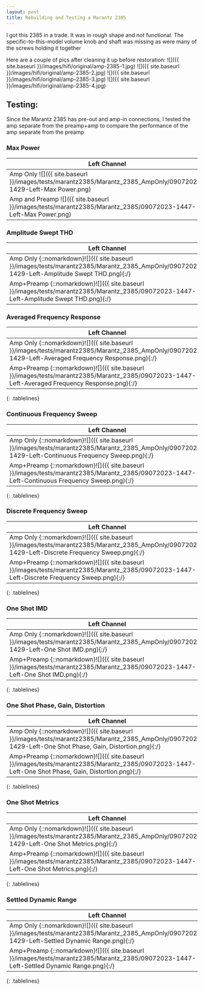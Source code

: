 ```yaml
---
layout: post
title: Rebuilding and Testing a Marantz 2385
---
```

<style>
.tablelines table, .tablelines td, .tablelines th {
        border: 1px solid black;
        }
</style>

I got this 2385 in a trade. It was in rough shape and not functional. The specific-to-this-model volume knob and shaft was missing as were many of the screws holding it together

Here are a couple of pics after cleaning it up before restoration:
![]({{ site.baseurl }}/images/hifi/original/amp-2385-1.jpg)
![]({{ site.baseurl }}/images/hifi/original/amp-2385-2.jpg)
![]({{ site.baseurl }}/images/hifi/original/amp-2385-3.jpg)
![]({{ site.baseurl }}/images/hifi/original/amp-2385-4.jpg)

## Testing:
Since the Marantz 2385 has pre-out and amp-in connections, I tested the amp separate from the preamp+amp to compare the performance of the amp separate from the preamp

### Max Power
| Left Channel | Right Channel |
| ---- | ---- |
| Amp Only ![]({{ site.baseurl }}/images/tests/marantz2385/Marantz_2385_AmpOnly/09072023-1429-Left-Max Power.png) | Amp Only ![]({{ site.baseurl }}/images/tests/marantz2385/Marantz_2385_AmpOnly/09072023-1429-Right-Max Power.png) |
| Amp and Preamp ![]({{ site.baseurl }}/images/tests/marantz2385/Marantz_2385/09072023-1447-Left-Max Power.png) | Amp and Preamp ![]({{ site.baseurl }}/images/tests/marantz2385/Marantz_2385/09072023-1447-Right-Max Power.png) |


### Amplitude Swept THD
| Left Channel | Right Channel |
| ---- | ---- |
| Amp Only {::nomarkdown}![]({{ site.baseurl }}/images/tests/marantz2385/Marantz_2385_AmpOnly/09072023-1429-Left-Amplitude Swept THD.png){:/} | Amp Only {::nomarkdown}![]({{ site.baseurl }}/images/tests/marantz2385/Marantz_2385_AmpOnly/09072023-1429-Right-Amplitude Swept THD.png){:/} |
| Amp+Preamp {::nomarkdown}![]({{ site.baseurl }}/images/tests/marantz2385/Marantz_2385/09072023-1447-Left-Amplitude Swept THD.png){:/} | Amp+Preamp {::nomarkdown}![]({{ site.baseurl }}/images/tests/marantz2385/Marantz_2385/09072023-1447-Right-Amplitude Swept THD.png){:/} |


### Averaged Frequency Response
| Left Channel | Right Channel |
| ---- | ---- |
| Amp Only {::nomarkdown}![]({{ site.baseurl }}/images/tests/marantz2385/Marantz_2385_AmpOnly/09072023-1429-Left-Averaged Frequency Response.png){:/} | Amp Only {::nomarkdown}![]({{ site.baseurl }}/images/tests/marantz2385/Marantz_2385_AmpOnly/09072023-1429-Right-Averaged Frequency Response.png){:/} |
| Amp+Preamp {::nomarkdown}![]({{ site.baseurl }}/images/tests/marantz2385/Marantz_2385/09072023-1447-Left-Averaged Frequency Response.png){:/} | Amp+Preamp {::nomarkdown}![]({{ site.baseurl }}/images/tests/marantz2385/Marantz_2385/09072023-1447-Right-Averaged Frequency Response.png){:/} |
{: .tablelines}

### Continuous Frequency Sweep
| Left Channel | Right Channel |
| ---- | ---- |
| Amp Only {::nomarkdown}![]({{ site.baseurl }}/images/tests/marantz2385/Marantz_2385_AmpOnly/09072023-1429-Left-Continuous Frequency Sweep.png){:/} | Amp Only {::nomarkdown}![]({{ site.baseurl }}/images/tests/marantz2385/Marantz_2385_AmpOnly/09072023-1429-Right-Continuous Frequency Sweep.png){:/} |
| Amp+Preamp {::nomarkdown}![]({{ site.baseurl }}/images/tests/marantz2385/Marantz_2385/09072023-1447-Left-Continuous Frequency Sweep.png){:/} | Amp+Preamp {::nomarkdown}![]({{ site.baseurl }}/images/tests/marantz2385/Marantz_2385/09072023-1447-Right-Continuous Frequency Sweep.png){:/} |
{: .tablelines}

### Discrete Frequency Sweep
| Left Channel | Right Channel |
| ---- | ---- |
| Amp Only {::nomarkdown}![]({{ site.baseurl }}/images/tests/marantz2385/Marantz_2385_AmpOnly/09072023-1429-Left-Discrete Frequency Sweep.png){:/} | Amp Only {::nomarkdown}![]({{ site.baseurl }}/images/tests/marantz2385/Marantz_2385_AmpOnly/09072023-1429-Right-Discrete Frequency Sweep.png){:/} |
| Amp+Preamp {::nomarkdown}![]({{ site.baseurl }}/images/tests/marantz2385/Marantz_2385/09072023-1447-Left-Discrete Frequency Sweep.png){:/} | Amp+Preamp {::nomarkdown}![]({{ site.baseurl }}/images/tests/marantz2385/Marantz_2385/09072023-1447-Right-Discrete Frequency Sweep.png){:/} |
{: .tablelines}

### One Shot IMD
| Left Channel | Right Channel |
| ---- | ---- |
| Amp Only {::nomarkdown}![]({{ site.baseurl }}/images/tests/marantz2385/Marantz_2385_AmpOnly/09072023-1429-Left-One Shot IMD.png){:/} | Amp Only {::nomarkdown}![]({{ site.baseurl }}/images/tests/marantz2385/Marantz_2385_AmpOnly/09072023-1429-Right-One Shot IMD.png){:/} |
| Amp+Preamp {::nomarkdown}![]({{ site.baseurl }}/images/tests/marantz2385/Marantz_2385/09072023-1447-Left-One Shot IMD.png){:/} | Amp+Preamp {::nomarkdown}![]({{ site.baseurl }}/images/tests/marantz2385/Marantz_2385/09072023-1447-Right-One Shot IMD.png){:/} |
{: .tablelines}

### One Shot Phase, Gain, Distortion
| Left Channel | Right Channel |
| ---- | ---- |
| Amp Only {::nomarkdown}![]({{ site.baseurl }}/images/tests/marantz2385/Marantz_2385_AmpOnly/09072023-1429-Left-One Shot Phase, Gain, Distortion.png){:/} | Amp Only {::nomarkdown}![]({{ site.baseurl }}/images/tests/marantz2385/Marantz_2385_AmpOnly/09072023-1429-Right-One Shot Phase, Gain, Distortion.png){:/} |
| Amp+Preamp {::nomarkdown}![]({{ site.baseurl }}/images/tests/marantz2385/Marantz_2385/09072023-1447-Left-One Shot Phase, Gain, Distortion.png){:/} | Amp+Preamp {::nomarkdown}![]({{ site.baseurl }}/images/tests/marantz2385/Marantz_2385/09072023-1447-Right-One Shot Phase, Gain, Distortion.png){:/} |
{: .tablelines}

### One Shot Metrics
| Left Channel | Right Channel |
| ---- | ---- |
| Amp Only {::nomarkdown}![]({{ site.baseurl }}/images/tests/marantz2385/Marantz_2385_AmpOnly/09072023-1429-Left-One Shot Metrics.png){:/} | Amp Only {::nomarkdown}![]({{ site.baseurl }}/images/tests/marantz2385/Marantz_2385_AmpOnly/09072023-1429-Right-One Shot Metrics.png){:/} |
| Amp+Preamp {::nomarkdown}![]({{ site.baseurl }}/images/tests/marantz2385/Marantz_2385/09072023-1447-Left-One Shot Metrics.png){:/} | Amp+Preamp {::nomarkdown}![]({{ site.baseurl }}/images/tests/marantz2385/Marantz_2385/09072023-1447-Right-One Shot Metrics.png){:/} |
{: .tablelines}

### Settled Dynamic Range
| Left Channel | Right Channel |
| ---- | ---- |
| Amp Only {::nomarkdown}![]({{ site.baseurl }}/images/tests/marantz2385/Marantz_2385_AmpOnly/09072023-1429-Left-Settled Dynamic Range.png){:/} | Amp Only {::nomarkdown}![]({{ site.baseurl }}/images/tests/marantz2385/Marantz_2385_AmpOnly/09072023-1429-Right-Settled Dynamic Range.png){:/} |
| Amp+Preamp {::nomarkdown}![]({{ site.baseurl }}/images/tests/marantz2385/Marantz_2385/09072023-1447-Left-Settled Dynamic Range.png){:/} | Amp+Preamp {::nomarkdown}![]({{ site.baseurl }}/images/tests/marantz2385/Marantz_2385/09072023-1447-Right-Settled Dynamic Range.png){:/} |
{: .tablelines}
